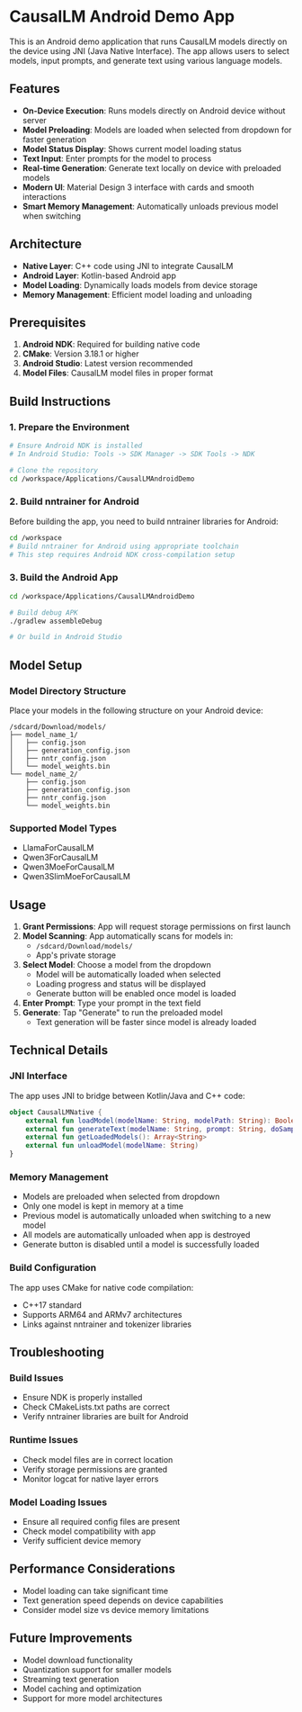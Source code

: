 # CausalLM Android Demo App

This is an Android demo application that runs CausalLM models directly on the device using JNI (Java Native Interface). The app allows users to select models, input prompts, and generate text using various language models.

## Features

- **On-Device Execution**: Runs models directly on Android device without server
- **Model Preloading**: Models are loaded when selected from dropdown for faster generation
- **Model Status Display**: Shows current model loading status
- **Text Input**: Enter prompts for the model to process
- **Real-time Generation**: Generate text locally on device with preloaded models
- **Modern UI**: Material Design 3 interface with cards and smooth interactions
- **Smart Memory Management**: Automatically unloads previous model when switching

## Architecture

- **Native Layer**: C++ code using JNI to integrate CausalLM
- **Android Layer**: Kotlin-based Android app
- **Model Loading**: Dynamically loads models from device storage
- **Memory Management**: Efficient model loading and unloading

## Prerequisites

1. **Android NDK**: Required for building native code
2. **CMake**: Version 3.18.1 or higher
3. **Android Studio**: Latest version recommended
4. **Model Files**: CausalLM model files in proper format

## Build Instructions

### 1. Prepare the Environment

```bash
# Ensure Android NDK is installed
# In Android Studio: Tools -> SDK Manager -> SDK Tools -> NDK

# Clone the repository
cd /workspace/Applications/CausalLMAndroidDemo
```

### 2. Build nntrainer for Android

Before building the app, you need to build nntrainer libraries for Android:

```bash
cd /workspace
# Build nntrainer for Android using appropriate toolchain
# This step requires Android NDK cross-compilation setup
```

### 3. Build the Android App

```bash
cd /workspace/Applications/CausalLMAndroidDemo

# Build debug APK
./gradlew assembleDebug

# Or build in Android Studio
```

## Model Setup

### Model Directory Structure

Place your models in the following structure on your Android device:

```
/sdcard/Download/models/
├── model_name_1/
│   ├── config.json
│   ├── generation_config.json
│   ├── nntr_config.json
│   └── model_weights.bin
└── model_name_2/
    ├── config.json
    ├── generation_config.json
    ├── nntr_config.json
    └── model_weights.bin
```

### Supported Model Types

- LlamaForCausalLM
- Qwen3ForCausalLM
- Qwen3MoeForCausalLM
- Qwen3SlimMoeForCausalLM

## Usage

1. **Grant Permissions**: App will request storage permissions on first launch
2. **Model Scanning**: App automatically scans for models in:
   - `/sdcard/Download/models/`
   - App's private storage
3. **Select Model**: Choose a model from the dropdown
   - Model will be automatically loaded when selected
   - Loading progress and status will be displayed
   - Generate button will be enabled once model is loaded
4. **Enter Prompt**: Type your prompt in the text field
5. **Generate**: Tap "Generate" to run the preloaded model
   - Text generation will be faster since model is already loaded

## Technical Details

### JNI Interface

The app uses JNI to bridge between Kotlin/Java and C++ code:

```kotlin
object CausalLMNative {
    external fun loadModel(modelName: String, modelPath: String): Boolean
    external fun generateText(modelName: String, prompt: String, doSample: Boolean): String
    external fun getLoadedModels(): Array<String>
    external fun unloadModel(modelName: String)
}
```

### Memory Management

- Models are preloaded when selected from dropdown
- Only one model is kept in memory at a time
- Previous model is automatically unloaded when switching to a new model
- All models are automatically unloaded when app is destroyed
- Generate button is disabled until a model is successfully loaded

### Build Configuration

The app uses CMake for native code compilation:
- C++17 standard
- Supports ARM64 and ARMv7 architectures
- Links against nntrainer and tokenizer libraries

## Troubleshooting

### Build Issues
- Ensure NDK is properly installed
- Check CMakeLists.txt paths are correct
- Verify nntrainer libraries are built for Android

### Runtime Issues
- Check model files are in correct location
- Verify storage permissions are granted
- Monitor logcat for native layer errors

### Model Loading Issues
- Ensure all required config files are present
- Check model compatibility with app
- Verify sufficient device memory

## Performance Considerations

- Model loading can take significant time
- Text generation speed depends on device capabilities
- Consider model size vs device memory limitations

## Future Improvements

- Model download functionality
- Quantization support for smaller models
- Streaming text generation
- Model caching and optimization
- Support for more model architectures
